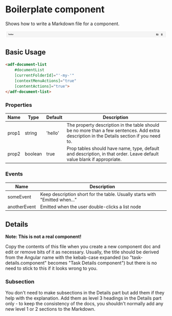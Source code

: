 # Boilerplate component

Shows how to write a Markdown file for a component.

![Screenshot goes here if necessary](docassets/images/adf-toolbar-01.png)

<!-- Most doc files don't need a table of contents. Delete this part unless
you have added about five subsections in the Details part.
-->
<!-- markdown-toc start - Don't edit this section.  npm run toc to generate it-->

<!-- toc -->

<!-- tocstop -->

<!-- markdown-toc end -->

## Basic Usage
<!-- Delete any Basic Usage parts that you don't need (eg, some components don't
have any properties). -->

```html
<adf-document-list
    #documentList
    [currentFolderId]="'-my-'"
    [contextMenuActions]="true"
    [contentActions]="true">
</adf-document-list>
```

### Properties

| Name | Type | Default | Description |
| --- | --- | --- | --- |
| prop1 | string | 'hello' | The property description in the table should be no more than a few sentences. Add extra description in the Details section if you need to. |
| prop2 | boolean | true | Prop tables should have name, type, default and description, in that order. Leave default value blank if appropriate. |

### Events

| Name | Description |
| --- | --- |
| someEvent | Keep description short for the table. Usually starts with "Emitted when..." |
| anotherEvent | Emitted when the user double-clicks a list node |

## Details

**Note: This is not a real component!**

Copy the contents of this file when you create a new component doc and edit or remove bits of it
as necessary. Usually, the title should be derived from the Angular name with the kebab-case expanded
(so "task-details.component" becomes "Task Details component") but there is no need to stick to this
if it looks wrong to you.

### Subsection

You don't need to make subsections in the Details part but add them if they help with the
explanation. Add them as level 3 headings in the Details part only - to keep the consistency
of the docs, you shouldn't normally add any new level 1 or 2 sections to the Markdown.

<!-- Don't edit the See also section. Edit seeAlsoGraph.json and run config/generateSeeAlso.js -->
<!-- seealso start -->

<!-- seealso end -->